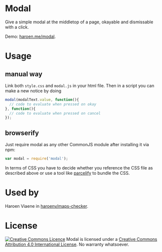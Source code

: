 # Modal

Give a simple modal at the middletop of a page, okayable and dismissable with a click.

Demo: [haroen.me/modal](https://haroen.me/modal).

# Usage

## manual way

Link both `style.css` and `modal.js` in your html file. Then in a script you can make a new notice by doing

```js
modal(modalText.value, function(){
  // code to evaluate when pressed on okay
}, function(){
  // code to evaluate when pressed on cancel
});
```

## browserify

Just require modal as any other CommonJS module after installing it via npm:

```javascript
var modal = require('modal');
```

In terms of CSS you have to decide whether you reference the CSS file as described above or use a tool like [parcelify](https://www.npmjs.com/package/parcelify) to bundle the CSS. 

# Used by

Haroen Viaene in [haroenv/maps-checker](https://github.com/haroenv/maps-checker).

# License

[![Creative Commons Licence](https://i.creativecommons.org/l/by/4.0/88x31.png)](http://creativecommons.org/licenses/by/4.0/)
Modal is licensed under a [Creative Commons Attribution 4.0 International License](http://creativecommons.org/licenses/by/4.0/). No warranty whatsoever.